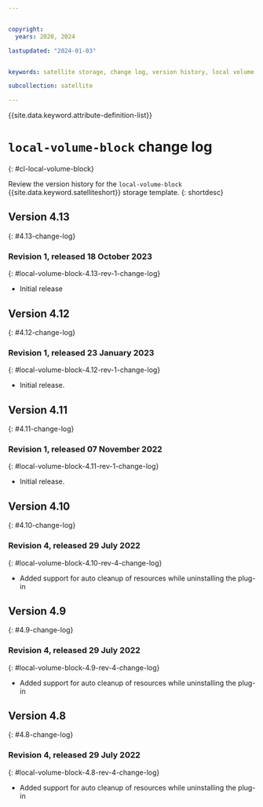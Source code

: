 ```yaml
---


copyright:
  years: 2020, 2024

lastupdated: "2024-01-03"


keywords: satellite storage, change log, version history, local volume block

subcollection: satellite

---
```


{{site.data.keyword.attribute-definition-list}}

# `local-volume-block` change log
{: #cl-local-volume-block}

Review the version history for the `local-volume-block` {{site.data.keyword.satelliteshort}} storage template.
{: shortdesc}

## Version 4.13
{: #4.13-change-log}


### Revision 1, released 18 October 2023
{: #local-volume-block-4.13-rev-1-change-log}


- Initial release


## Version 4.12
{: #4.12-change-log}


### Revision 1, released 23 January 2023
{: #local-volume-block-4.12-rev-1-change-log}


- Initial release.


## Version 4.11
{: #4.11-change-log}


### Revision 1, released 07 November 2022
{: #local-volume-block-4.11-rev-1-change-log}


- Initial release.


## Version 4.10
{: #4.10-change-log}


### Revision 4, released 29 July 2022
{: #local-volume-block-4.10-rev-4-change-log}


- Added support for auto cleanup of resources while uninstalling the plug-in


## Version 4.9
{: #4.9-change-log}


### Revision 4, released 29 July 2022
{: #local-volume-block-4.9-rev-4-change-log}


- Added support for auto cleanup of resources while uninstalling the plug-in


## Version 4.8
{: #4.8-change-log}


### Revision 4, released 29 July 2022
{: #local-volume-block-4.8-rev-4-change-log}


- Added support for auto cleanup of resources while uninstalling the plug-in


